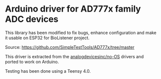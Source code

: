# Arduino driver for AD777x family ADC devices

This library has been modified to fix bugs, enhance configuration and make it usable on ESP32 for BioListener project.

Source: https://github.com/SimpleTestTools/AD777x/tree/master

This driver is extracted from the [analogdevicesinc/no-OS](https://github.com/analogdevicesinc/no-OS) drivers and ported to work on Arduino.

Testing has been done using a Teensy 4.0.
